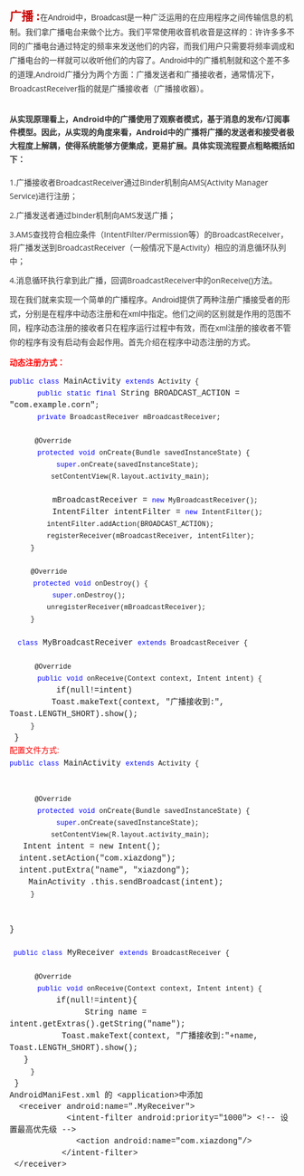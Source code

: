  
  
     

<div id="article_content" class="article_content">

<h2><span style="color:#cc0000">广播 :</span><span style="color:rgb(51,51,51); font-family:verdana,Arial,Helvetica,sans-serif; font-size:14px; line-height:25.2px"><span style="font-weight:normal">在Android中，Broadcast是一种广泛运用的在应用程序之间传输信息的机制。我们拿广播电台来做个比方。我们平常使用收音机收音是这样的：许许多多不同的广播电台通过特定的频率来发送他们的内容，而我们用户只需要将频率调成和广播电台的一样就可以收听他们的内容了。Android中的广播机制就和这个差不多的道理,<span style="font-family:'Open Sans',Helvetica,Arial,sans-serif; font-size:14px; line-height:23.8px">Android广播分为两个方面：广播发送者和广播接收者，通常情况下，BroadcastReceiver指的就是广播接收者（广播接收器）。</span></span></span></h2>
<h2><span style="font-family:'Open Sans',Helvetica,Arial,sans-serif; font-size:14px; line-height:23.8px; color:rgb(51,51,51)">从实现原理看上，Android中的广播使用了观察者模式，基于消息的发布/订阅事件模型。因此，从实现的角度来看，Android中的广播将广播的发送者和接受者极大程度上解耦，使得系统能够方便集成，更易扩展。具体实现流程要点粗略概括如下：</span></h2>
<div><span style="font-family:verdana,Arial,Helvetica,sans-serif; font-size:14px; line-height:25.2px"><span style="font-family:'Open Sans',Helvetica,Arial,sans-serif; line-height:23.8px"></span></span>
<p style="color:rgb(51,51,51); margin:10px auto; padding-top:0px; padding-bottom:0px; font-family:'Open Sans',Helvetica,Arial,sans-serif; font-size:14px; line-height:23.8px">
<span style="margin:0px; padding:0px">1.广播接收者BroadcastReceiver通过Binder机制向AMS(Activity Manager Service)进行注册；</span></p>
<p style="color:rgb(51,51,51); margin:10px auto; padding-top:0px; padding-bottom:0px; font-family:'Open Sans',Helvetica,Arial,sans-serif; font-size:14px; line-height:23.8px">
<span style="margin:0px; padding:0px">2.广播发送者通过binder机制向AMS发送广播；</span></p>
<p style="color:rgb(51,51,51); margin:10px auto; padding-top:0px; padding-bottom:0px; font-family:'Open Sans',Helvetica,Arial,sans-serif; font-size:14px; line-height:23.8px">
<span style="margin:0px; padding:0px">3.AMS查找符合相应条件（IntentFilter/Permission等）的BroadcastReceiver，将广播发送到BroadcastReceiver（一般情况下是Activity）相应的消息循环队列中；</span></p>
<p style="color:rgb(51,51,51); margin:10px auto; padding-top:0px; padding-bottom:0px; font-family:'Open Sans',Helvetica,Arial,sans-serif; font-size:14px; line-height:23.8px">
<span style="margin:0px; padding:0px">4.消息循环执行拿到此广播，回调BroadcastReceiver中的onReceive()方法。</span></p>
<p style="color:rgb(51,51,51); margin:10px auto; padding-top:0px; padding-bottom:0px; font-family:'Open Sans',Helvetica,Arial,sans-serif; font-size:14px; line-height:23.8px">
<span style="margin:0px; padding:0px"><span style="color:rgb(51,51,51); font-family:verdana,Arial,Helvetica,sans-serif; font-size:14px; line-height:25.2px">现在我们就来实现一个简单的广播程序。Android提供了两种注册广播接受者的形式，分别是在程序中动态注册和在xml中指定。他们之间的区别就是作用的范围不同，程序动态注册的接收者只在程序运行过程中有效，而在xml注册的接收者不管你的程序有没有启动有会起作用。首先介绍在程序中动态注册的方式。</span><br>
</span></p>
<h3 style="margin:10px auto; padding-top:0px; padding-bottom:0px; font-family:'Open Sans',Helvetica,Arial,sans-serif; font-size:14px; line-height:23.8px">
<span style="margin:0px; padding:0px"><span style="font-family:verdana,Arial,Helvetica,sans-serif; font-size:14px; line-height:25.2px"><span style="margin:0px; padding:0px; font-family:verdana,Arial,Helvetica,sans-serif; font-size:14px; line-height:25.2px"><span style="margin:0px; padding:0px; line-height:1.8; font-size:14px"><span style="color:#ff0000">动态注册方式：</span></span></span></span></span></h3>
<pre style="margin-top:0px; margin-bottom:0px; padding:0px; white-space:pre-wrap; word-wrap:break-word; line-height:20.4px; font-family:'Courier New'!important"><span style="margin:0px; padding:0px; font-size:14px; line-height:1.5!important"><span style="margin:0px; padding:0px; color:rgb(0,0,255); font-size:12px!important; line-height:1.5!important">public</span> <span style="margin:0px; padding:0px; color:rgb(0,0,255); font-size:12px!important; line-height:1.5!important">class</span> MainActivity <span style="margin:0px; padding:0px; color:rgb(0,0,255); font-size:12px!important; line-height:1.5!important">extends</span><span style="margin:0px; padding:0px; font-size:12px!important; line-height:1.5!important"> Activity {
</span><span style="margin:0px; padding:0px; color:rgb(0,128,128); font-size:12px!important; line-height:1.5!important"> </span>     <span style="margin:0px; padding:0px; color:rgb(0,0,255); font-size:12px!important; line-height:1.5!important">public</span> <span style="margin:0px; padding:0px; color:rgb(0,0,255); font-size:12px!important; line-height:1.5!important">static</span> <span style="margin:0px; padding:0px; color:rgb(0,0,255); font-size:12px!important; line-height:1.5!important">final</span> String BROADCAST_ACTION = &quot;com.example.corn&quot;<span style="margin:0px; padding:0px; font-size:12px!important; line-height:1.5!important">;
</span><span style="margin:0px; padding:0px; color:rgb(0,128,128); font-size:12px!important; line-height:1.5!important"> </span>     <span style="margin:0px; padding:0px; color:rgb(0,0,255); font-size:12px!important; line-height:1.5!important">private</span><span style="margin:0px; padding:0px; font-size:12px!important; line-height:1.5!important"> BroadcastReceiver mBroadcastReceiver;
</span><span style="margin:0px; padding:0px; color:rgb(0,128,128); font-size:12px!important; line-height:1.5!important"> </span> 
<span style="margin:0px; padding:0px; color:rgb(0,128,128); font-size:12px!important; line-height:1.5!important"> </span> <span style="margin:0px; padding:0px; font-size:12px!important; line-height:1.5!important">    @Override
</span><span style="margin:0px; padding:0px; color:rgb(0,128,128); font-size:12px!important; line-height:1.5!important"> </span>     <span style="margin:0px; padding:0px; color:rgb(0,0,255); font-size:12px!important; line-height:1.5!important">protected</span> <span style="margin:0px; padding:0px; color:rgb(0,0,255); font-size:12px!important; line-height:1.5!important">void</span><span style="margin:0px; padding:0px; font-size:12px!important; line-height:1.5!important"> onCreate(Bundle savedInstanceState) {
</span><span style="margin:0px; padding:0px; color:rgb(0,128,128); font-size:12px!important; line-height:1.5!important"> </span>         <span style="margin:0px; padding:0px; color:rgb(0,0,255); font-size:12px!important; line-height:1.5!important">super</span><span style="margin:0px; padding:0px; font-size:12px!important; line-height:1.5!important">.onCreate(savedInstanceState);
</span><span style="margin:0px; padding:0px; color:rgb(0,128,128); font-size:12px!important; line-height:1.5!important"> </span> <span style="margin:0px; padding:0px; font-size:12px!important; line-height:1.5!important">        setContentView(R.layout.activity_main);
</span><span style="margin:0px; padding:0px; color:rgb(0,128,128); font-size:12px!important; line-height:1.5!important"> </span> 
         mBroadcastReceiver = <span style="margin:0px; padding:0px; color:rgb(0,0,255); font-size:12px!important; line-height:1.5!important">new</span><span style="margin:0px; padding:0px; font-size:12px!important; line-height:1.5!important"> MyBroadcastReceiver();
</span>         IntentFilter intentFilter = <span style="margin:0px; padding:0px; color:rgb(0,0,255); font-size:12px!important; line-height:1.5!important">new</span><span style="margin:0px; padding:0px; font-size:12px!important; line-height:1.5!important"> IntentFilter();
</span> <span style="margin:0px; padding:0px; font-size:12px!important; line-height:1.5!important">        intentFilter.addAction(BROADCAST_ACTION);
</span> <span style="margin:0px; padding:0px; font-size:12px!important; line-height:1.5!important">        registerReceiver(mBroadcastReceiver, intentFilter);
</span> <span style="margin:0px; padding:0px; font-size:12px!important; line-height:1.5!important">    }
</span>     
 <span style="margin:0px; padding:0px; font-size:12px!important; line-height:1.5!important">    @Override
</span>     <span style="margin:0px; padding:0px; color:rgb(0,0,255); font-size:12px!important; line-height:1.5!important">protected</span> <span style="margin:0px; padding:0px; color:rgb(0,0,255); font-size:12px!important; line-height:1.5!important">void</span><span style="margin:0px; padding:0px; font-size:12px!important; line-height:1.5!important"> onDestroy() {
</span>         <span style="margin:0px; padding:0px; color:rgb(0,0,255); font-size:12px!important; line-height:1.5!important">super</span><span style="margin:0px; padding:0px; font-size:12px!important; line-height:1.5!important">.onDestroy();
</span> <span style="margin:0px; padding:0px; font-size:12px!important; line-height:1.5!important">        unregisterReceiver(mBroadcastReceiver);
</span> <span style="margin:0px; padding:0px; font-size:12px!important; line-height:1.5!important">    }
</span> </span><pre style="margin-top:0px; margin-bottom:0px; padding:0px; white-space:pre-wrap; word-wrap:break-word; line-height:20.4px; font-family:'Courier New'!important"><span style="margin:0px; padding:0px; font-size:14px; line-height:1.5!important"><span style="margin:0px; padding:0px; color:rgb(0,0,255); font-size:12px!important; line-height:1.5!important">  class</span> MyBroadcastReceiver <span style="margin:0px; padding:0px; color:rgb(0,0,255); font-size:12px!important; line-height:1.5!important">extends</span><span style="margin:0px; padding:0px; font-size:12px!important; line-height:1.5!important"> BroadcastReceiver {
</span>
<span style="margin:0px; padding:0px; color:rgb(0,128,128); font-size:12px!important; line-height:1.5!important"> </span> <span style="margin:0px; padding:0px; font-size:12px!important; line-height:1.5!important">    @Override
</span><span style="margin:0px; padding:0px; color:rgb(0,128,128); font-size:12px!important; line-height:1.5!important"> </span>     <span style="margin:0px; padding:0px; color:rgb(0,0,255); font-size:12px!important; line-height:1.5!important">public</span> <span style="margin:0px; padding:0px; color:rgb(0,0,255); font-size:12px!important; line-height:1.5!important">void</span><span style="margin:0px; padding:0px; font-size:12px!important; line-height:1.5!important"> onReceive(Context context, Intent intent) {
</span><span style="margin:0px; padding:0px; color:rgb(0,128,128); font-size:12px!important; line-height:1.5!important"> </span>         if(null!=intent)<span style="margin:0px; padding:0px; font-size:12px!important; line-height:1.5!important">
</span><span style="margin:0px; padding:0px; color:rgb(0,128,128); font-size:12px!important; line-height:1.5!important"> </span>        Toast.makeText(context, &quot;广播接收到:&quot;, Toast.LENGTH_SHORT).show();&nbsp;<span style="margin:0px; padding:0px; font-size:12px!important; line-height:1.5!important"></span>
 <span style="margin:0px; padding:0px; font-size:12px!important; line-height:1.5!important">    }</span></span></pre> }</pre>
<span style="margin:0px; padding:0px; font-family:verdana,Arial,Helvetica,sans-serif; font-size:14px; line-height:25.2px"><span style="margin:0px; padding:0px; line-height:1.8; font-size:14px"><span style="color:#ff0000">配置文件方式:</span></span></span></div>
<div><span style="font-family:verdana,Arial,Helvetica,sans-serif; font-size:14px; line-height:25.2px"><span style="font-family:'Open Sans',Helvetica,Arial,sans-serif; line-height:23.8px"></span></span></div>
<pre style="margin-top:0px; margin-bottom:0px; font-size:14px; padding:0px; white-space:pre-wrap; word-wrap:break-word; line-height:20.4px; font-family:'Courier New'!important"><span style="margin:0px; padding:0px; line-height:1.5!important"><span style="margin:0px; padding:0px; color:rgb(0,0,255); font-size:12px!important; line-height:1.5!important">public</span> <span style="margin:0px; padding:0px; color:rgb(0,0,255); font-size:12px!important; line-height:1.5!important">class</span> MainActivity <span style="margin:0px; padding:0px; color:rgb(0,0,255); font-size:12px!important; line-height:1.5!important">extends</span><span style="margin:0px; padding:0px; font-size:12px!important; line-height:1.5!important"> Activity {</span><span style="margin:0px; padding:0px; font-size:12px!important; line-height:1.5!important">
</span><span style="margin:0px; padding:0px; color:rgb(0,128,128); font-size:12px!important; line-height:1.5!important"> </span>    <span style="margin:0px; padding:0px; font-size:12px!important; line-height:1.5!important">
</span><span style="margin:0px; padding:0px; color:rgb(0,128,128); font-size:12px!important; line-height:1.5!important"> </span> 
<span style="margin:0px; padding:0px; color:rgb(0,128,128); font-size:12px!important; line-height:1.5!important"> </span> <span style="margin:0px; padding:0px; font-size:12px!important; line-height:1.5!important">    @Override
</span><span style="margin:0px; padding:0px; color:rgb(0,128,128); font-size:12px!important; line-height:1.5!important"> </span>     <span style="margin:0px; padding:0px; color:rgb(0,0,255); font-size:12px!important; line-height:1.5!important">protected</span> <span style="margin:0px; padding:0px; color:rgb(0,0,255); font-size:12px!important; line-height:1.5!important">void</span><span style="margin:0px; padding:0px; font-size:12px!important; line-height:1.5!important"> onCreate(Bundle savedInstanceState) {
</span><span style="margin:0px; padding:0px; color:rgb(0,128,128); font-size:12px!important; line-height:1.5!important"> </span>         <span style="margin:0px; padding:0px; color:rgb(0,0,255); font-size:12px!important; line-height:1.5!important">super</span><span style="margin:0px; padding:0px; font-size:12px!important; line-height:1.5!important">.onCreate(savedInstanceState);
</span><span style="margin:0px; padding:0px; color:rgb(0,128,128); font-size:12px!important; line-height:1.5!important"> </span> <span style="margin:0px; padding:0px; font-size:12px!important; line-height:1.5!important">        setContentView(R.layout.activity_main);
</span><span style="margin:0px; padding:0px; color:rgb(0,128,128); font-size:12px!important; line-height:1.5!important"> </span> <span style="white-space:pre">	</span>Intent intent = new Intent(); &nbsp;
<span style="white-space:pre">	</span>intent.setAction(&quot;com.xiazdong&quot;); &nbsp;
<span style="white-space:pre">	</span></span><span style="line-height:1.5">intent.putExtra(&quot;name&quot;, &quot;xiazdong&quot;); &nbsp;</span></pre>
<pre style="margin-top:0px; margin-bottom:0px; font-size:14px; padding:0px; white-space:pre-wrap; word-wrap:break-word; line-height:20.4px; font-family:'Courier New'!important"><span style="margin:0px; padding:0px; line-height:1.5!important"><span style="white-space:pre">	</span><span style="margin:0px; padding:0px; line-height:1.5!important">MainActivity </span><span style="line-height:1.5">.this.sendBroadcast(intent); &nbsp;</span><span style="white-space:pre">
</span> <span style="margin:0px; padding:0px; font-size:12px!important; line-height:1.5!important">    }
</span>     
 <span style="margin:0px; padding:0px; font-size:12px!important; line-height:1.5!important"> </span></span><pre style="margin-top:0px; margin-bottom:0px; font-size:14px; padding:0px; white-space:pre-wrap; word-wrap:break-word; line-height:20.4px; font-family:'Courier New'!important">}</pre>  <br><pre style="margin-top:0px; margin-bottom:0px; padding:0px; white-space:pre-wrap; word-wrap:break-word; line-height:20.4px; font-family:'Courier New'!important"><span style="margin:0px; padding:0px; line-height:1.5!important"><span style="margin:0px; padding:0px; color:rgb(0,0,255); font-size:12px!important; line-height:1.5!important"> public class</span> MyReceiver <span style="margin:0px; padding:0px; color:rgb(0,0,255); font-size:12px!important; line-height:1.5!important">extends</span><span style="margin:0px; padding:0px; font-size:12px!important; line-height:1.5!important"> BroadcastReceiver {
</span><span style="margin:0px; padding:0px; color:rgb(0,128,128); font-size:12px!important; line-height:1.5!important"> </span>    <span style="margin:0px; padding:0px; color:rgb(0,128,128); font-size:12px!important; line-height:1.5!important"> </span> 
<span style="margin:0px; padding:0px; color:rgb(0,128,128); font-size:12px!important; line-height:1.5!important"> </span> <span style="margin:0px; padding:0px; font-size:12px!important; line-height:1.5!important">    @Override
</span><span style="margin:0px; padding:0px; color:rgb(0,128,128); font-size:12px!important; line-height:1.5!important"> </span>     <span style="margin:0px; padding:0px; color:rgb(0,0,255); font-size:12px!important; line-height:1.5!important">public</span> <span style="margin:0px; padding:0px; color:rgb(0,0,255); font-size:12px!important; line-height:1.5!important">void</span><span style="margin:0px; padding:0px; font-size:12px!important; line-height:1.5!important"> onReceive(Context context, Intent intent) {
</span><span style="margin:0px; padding:0px; color:rgb(0,128,128); font-size:12px!important; line-height:1.5!important"> </span>         if(null!=intent){<span style="margin:0px; padding:0px; font-size:12px!important; line-height:1.5!important">
</span><span style="margin:0px; padding:0px; color:rgb(0,128,128); font-size:12px!important; line-height:1.5!important"> </span>       <span style="white-space:pre">		</span>&nbsp;String name = intent.getExtras().getString(&quot;name&quot;); &nbsp;
&nbsp; &nbsp; &nbsp; &nbsp; <span style="white-space:pre">	</span>&nbsp;Toast.makeText(context, &quot;广播接收到:&quot;&#43;name, Toast.LENGTH_SHORT).show(); &nbsp;</span></pre><pre style="margin-top:0px; margin-bottom:0px; padding:0px; white-space:pre-wrap; word-wrap:break-word; line-height:20.4px; font-family:'Courier New'!important"><span style="margin:0px; padding:0px; line-height:1.5!important"><span style="white-space:pre">	</span>}
 <span style="margin:0px; padding:0px; font-size:12px!important; line-height:1.5!important">    }</span></span></pre> }</pre>
<pre style="margin-top:0px; margin-bottom:0px; font-size:14px; padding:0px; white-space:pre-wrap; word-wrap:break-word; line-height:20.4px; font-family:'Courier New'!important">
</pre>
<pre style="margin-top:0px; margin-bottom:0px; font-size:14px; padding:0px; white-space:pre-wrap; word-wrap:break-word; line-height:20.4px; font-family:'Courier New'!important">AndroidManiFest.xml 的 &lt;application&gt;中添加</pre>
<pre style="margin-top:0px; margin-bottom:0px; font-size:14px; padding:0px; white-space:pre-wrap; word-wrap:break-word; line-height:20.4px; font-family:'Courier New'!important">&nbsp; &lt;receiver android:name=&quot;.MyReceiver&quot;&gt; &nbsp;
&nbsp; &nbsp; &nbsp;<span style="white-space:pre">		</span> &lt;intent-filter android:priority=&quot;1000&quot;&gt; &lt;!-- 设置最高优先级 --&gt; &nbsp;
&nbsp; &nbsp; &nbsp; &nbsp; <span style="white-space:pre">		</span>&lt;action android:name=&quot;com.xiazdong&quot;/&gt; &nbsp;
&nbsp; &nbsp; &nbsp; <span style="white-space:pre">		</span>&lt;/intent-filter&gt; &nbsp;
 &lt;/receiver&gt; &nbsp;
</pre>
  
</div>

